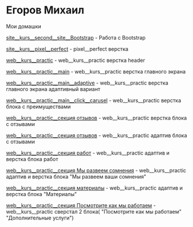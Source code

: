 # Егоров Михаил

Мои домашки

[site__kurs__second__site__Bootstrap](https://mihailegorov.github.io/site__kurs__second__site__Bootstrap/ "Мой первый сайт на Bootstrap") - Работа с Bootstrap

[site__kurs__pixel__perfect](https://mihailegorov.github.io/site__kurs__pixel__perfect/ "pixel__perfect верстка") - pixel__perfect верстка

[web__kurs__practic](https://mihailegorov.github.io/web__kurs__practic/ "web__kurs__practic верстка header ") - web__kurs__practic верстка header

[web__kurs__practic__main](https://mihailegorov.github.io/web__kurs__practic__main/ "web__kurs__practic верстка главного экрана ") - web__kurs__practic верстка главного экрана

[web__kurs__practic__main__adaptive](https://mihailegorov.github.io/web__kurs__practic__main__adaptive/ "верстка блока главного экрана") - web__kurs__practic верстка главного экрана  адаптивный вариант

[web__kurs__practic__main__click__carusel](https://mihailegorov.github.io/web__kurs__practic__main__click__carusel/ "верстка блока с преимуществами ") - web__kurs__practic верстка блока с преимуществами

[web__kurs__practic__секция отзывов](https://mihailegorov.github.io/web__kurs__practic__секция%20отзывов/ "верстка блока с отзывами") - web__kurs__practic верстка блока с отзывами

[web__kurs__practic__секция отзывов](https://mihailegorov.github.io/web__kurs__practic__секция%20отзывов__адаптив/ "адаптив блока с отзывами") - web__kurs__practic адаптив блока с отзывами

[web__kurs__practic__секция работ](https://mihailegorov.github.io/web__kurs__practic__секция%20схема%20работ/ "адаптив и верстка блока работ") - web__kurs__practic адаптив и верстка блока работ

[web__kurs__practic__секция Мы развеем сомнения](https://mihailegorov.github.io/web__kurs__practic__секция%20Мы%20развеем%20сомнения/ "адаптив и верстка блока Мы развеем ваши сомнения") - web__kurs__practic адаптив и верстка блока "Мы развеем ваши сомнения"

[web__kurs__practic__секция материалы](https://mihailegorov.github.io/web__kurs__practic__секция%20материалы/ "адаптив и верстка блока Материалы") - web__kurs__practic адаптив и верстка блока "Материалы"

[web__kurs__practic__секция Посмотрите как мы работаем](https://mihailegorov.github.io/web__kurs__practic__секция%20посмотрите%20как%20мы%20работаем/ "Сверстал 2 секции") - web__kurs__practic сверстал 2 блока( "Посмотрите как мы работаем" "Дополнительные услуги")

